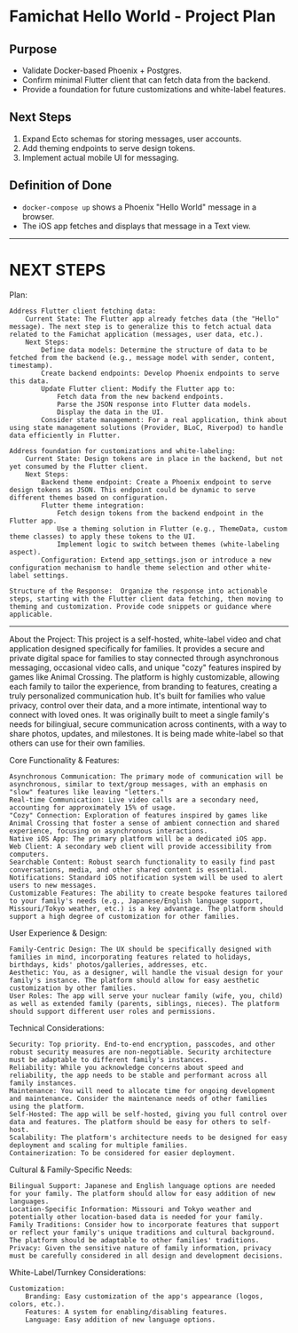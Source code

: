 # Famichat Hello World - Project Plan

## Purpose
- Validate Docker-based Phoenix + Postgres.
- Confirm minimal Flutter client that can fetch data from the backend.
- Provide a foundation for future customizations and white-label features.

## Next Steps
1. Expand Ecto schemas for storing messages, user accounts.
2. Add theming endpoints to serve design tokens.
3. Implement actual mobile UI for messaging.

## Definition of Done
- `docker-compose up` shows a Phoenix "Hello World" message in a browser.
- The iOS app fetches and displays that message in a Text view.
----
# NEXT STEPS
Plan:

    Address Flutter client fetching data:
        Current State: The Flutter app already fetches data (the "Hello" message). The next step is to generalize this to fetch actual data related to the Famichat application (messages, user data, etc.).
        Next Steps:
            Define data models: Determine the structure of data to be fetched from the backend (e.g., message model with sender, content, timestamp).
            Create backend endpoints: Develop Phoenix endpoints to serve this data.
            Update Flutter client: Modify the Flutter app to:
                Fetch data from the new backend endpoints.
                Parse the JSON response into Flutter data models.
                Display the data in the UI.
            Consider state management: For a real application, think about using state management solutions (Provider, BLoC, Riverpod) to handle data efficiently in Flutter.

    Address foundation for customizations and white-labeling:
        Current State: Design tokens are in place in the backend, but not yet consumed by the Flutter client.
        Next Steps:
            Backend theme endpoint: Create a Phoenix endpoint to serve design tokens as JSON. This endpoint could be dynamic to serve different themes based on configuration.
            Flutter theme integration:
                Fetch design tokens from the backend endpoint in the Flutter app.
                Use a theming solution in Flutter (e.g., ThemeData, custom theme classes) to apply these tokens to the UI.
                Implement logic to switch between themes (white-labeling aspect).
            Configuration: Extend app_settings.json or introduce a new configuration mechanism to handle theme selection and other white-label settings.

    Structure of the Response:  Organize the response into actionable steps, starting with the Flutter client data fetching, then moving to theming and customization. Provide code snippets or guidance where applicable.

---

About the Project:
This project is a self-hosted, white-label video and chat application designed specifically for families. It provides a secure and private digital space for families to stay connected through asynchronous messaging, occasional video calls, and unique "cozy" features inspired by games like Animal Crossing. The platform is highly customizable, allowing each family to tailor the experience, from branding to features, creating a truly personalized communication hub. It's built for families who value privacy, control over their data, and a more intimate, intentional way to connect with loved ones. It was originally built to meet a single family's needs for bilingiual, secure communication across continents, with a way to share photos, updates, and milestones. It is being made white-label so that others can use for their own families.

Core Functionality & Features:

    Asynchronous Communication: The primary mode of communication will be asynchronous, similar to text/group messages, with an emphasis on "slow" features like leaving "letters."
    Real-time Communication: Live video calls are a secondary need, accounting for approximately 15% of usage.
    "Cozy" Connection: Exploration of features inspired by games like Animal Crossing that foster a sense of ambient connection and shared experience, focusing on asynchronous interactions.
    Native iOS App: The primary platform will be a dedicated iOS app.
    Web Client: A secondary web client will provide accessibility from computers.
    Searchable Content: Robust search functionality to easily find past conversations, media, and other shared content is essential.
    Notifications: Standard iOS notification system will be used to alert users to new messages.
    Customizable Features: The ability to create bespoke features tailored to your family's needs (e.g., Japanese/English language support, Missouri/Tokyo weather, etc.) is a key advantage. The platform should support a high degree of customization for other families.

User Experience & Design:

    Family-Centric Design: The UX should be specifically designed with families in mind, incorporating features related to holidays, birthdays, kids' photos/galleries, addresses, etc.
    Aesthetic: You, as a designer, will handle the visual design for your family's instance. The platform should allow for easy aesthetic customization by other families.
    User Roles: The app will serve your nuclear family (wife, you, child) as well as extended family (parents, siblings, nieces). The platform should support different user roles and permissions.

Technical Considerations:

    Security: Top priority. End-to-end encryption, passcodes, and other robust security measures are non-negotiable. Security architecture must be adaptable to different family's instances.
    Reliability: While you acknowledge concerns about speed and reliability, the app needs to be stable and performant across all family instances.
    Maintenance: You will need to allocate time for ongoing development and maintenance. Consider the maintenance needs of other families using the platform.
    Self-Hosted: The app will be self-hosted, giving you full control over data and features. The platform should be easy for others to self-host.
    Scalability: The platform's architecture needs to be designed for easy deployment and scaling for multiple families.
    Containerization: To be considered for easier deployment.

Cultural & Family-Specific Needs:

    Bilingual Support: Japanese and English language options are needed for your family. The platform should allow for easy addition of new languages.
    Location-Specific Information: Missouri and Tokyo weather and potentially other location-based data is needed for your family.
    Family Traditions: Consider how to incorporate features that support or reflect your family's unique traditions and cultural background. The platform should be adaptable to other families' traditions.
    Privacy: Given the sensitive nature of family information, privacy must be carefully considered in all design and development decisions.

White-Label/Turnkey Considerations:

    Customization:
        Branding: Easy customization of the app's appearance (logos, colors, etc.).
        Features: A system for enabling/disabling features.
        Language: Easy addition of new language options.